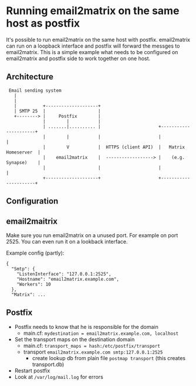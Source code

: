# Running email2matrix on the same host as postfix

It's possible to run email2matrix on the same host with postfix. email2matrix can run on a loopback interface and postfix will forward the messges to email2matrix.
This is a simple example what needs to be configured on email2matrix and postfix side to work together on one host.

## Architecture

```
 Email sending system
   |
   |
   |          +--------------------+ 
   | SMTP 25  |                    |
   +--------> |     Postfix        |
              |        |           |
              | .......|.......... |                      +----------------------+
              |        |           |                      |                      |
              |        V           |  HTTPS (client API)  |   Matrix Homeserver  |
              |    email2matrix    |  ------------------> |    (e.g. Synapse)    |
              |                    |                      |                      |
              +--------------------+                      +----------------------+
```

## Configuration

## email2maitrix

Make sure you run email2matrix on a unused port. For example on port 2525. You can even run it on a lookback interface.

Example config (partly):
```
{
  "Smtp": {
    "ListenInterface": "127.0.0.1:2525",
    "Hostname": "email2matrix.example.com",
    "Workers": 10
  },
  "Matrix": ...
```

## Postfix

* Postfix needs to know that he is responsible for the domain
  * main.cf: `mydestination = email2matrix.example.com, localhost`
* Set the transport maps on the destination domain
  * main.cf: `transport_maps = hash:/etc/postfix/transport`
  * transport `email2matrix.example.com	smtp:127.0.0.1:2525`
    * create lookup db from plain file `postmap transport` (this creates transport.db)
* Restart postfix
* Look at `/var/log/mail.log` for errors
